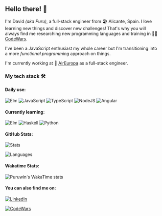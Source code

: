 ## Hello there! 👋

I'm David *(aka Puru)*, a full-stack engineer from 🏖 Alicante, Spain. 
I love learning new things and discover new challenges! That's why you will always find me researching new programming languages and training in 🐱‍👤[CodeWars](https://www.codewars.com/users/puruwin).

I've been a JavaScript enthusiast my whole career but I'm transitioning into a more *functional programming* approach on things.

I'm currently working at 🛫 [AirEuropa](https://www.aireuropa.com/es/en/home) as a full-stack engineer.


### My tech stack 🛠
#### Daily use:
![Elm](https://img.shields.io/badge/ELM-60B5CC?style=for-the-badge&logo=elm&logoColor=white)
![JavaScript](https://img.shields.io/badge/JAVASCRIPT-F0DB4F?style=for-the-badge&logo=javascript&logoColor=black)
![TypeScript](https://img.shields.io/badge/TYPESCRIPT-2F74C0?style=for-the-badge&logo=typescript&logoColor=white)
![NodeJS](https://img.shields.io/badge/NODEJS-339933?style=for-the-badge&logo=node.js&logoColor=white)
![Angular](https://img.shields.io/badge/ANGULAR-DD0031?style=for-the-badge&logo=angular&logoColor=white)

#### Currently learning:
![Elm](https://img.shields.io/badge/ELM-60B5CC?style=for-the-badge&logo=elm&logoColor=white)
![Haskell](https://img.shields.io/badge/HASKELL-5D4F85?style=for-the-badge&logo=haskell&logoColor=white)
![Python](https://img.shields.io/badge/PYTHON-3776AB?style=for-the-badge&logo=python&logoColor=white)

#### GitHub Stats:
![Stats](https://github-readme-stats.vercel.app/api?username=puruwin&show_icons=true&theme=synthwave&hide=stars,issues,contribs)

![Languages](https://github-readme-stats.vercel.app/api/top-langs?username=puruwin&layout=donut&theme=synthwave&hide=html,handlebars,css)

#### Wakatime Stats:
![Puruwin's WakaTime stats](https://github-readme-stats.vercel.app/api/wakatime?username=puruwin&theme=synthwave)

#### You can also find me on:
[![LinkedIn](https://img.shields.io/badge/LINKEDIN-0077B5?style=for-the-badge&logo=linkedin&logoColor=white)](https://www.linkedin.com/in/davidperez8619/)

[![CodeWars](https://www.codewars.com/users/puruwin/badges/small)](https://www.codewars.com/users/puruwin)

<!--
  TO-DO: Resume landing page
-->
